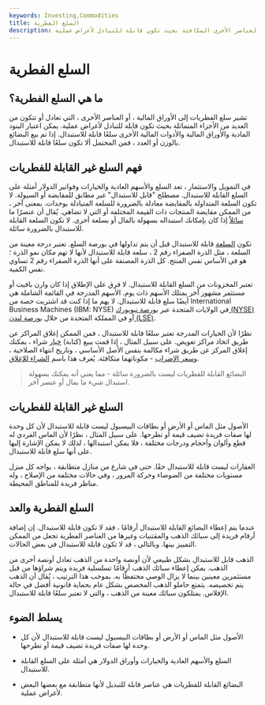 ```yaml
---
keywords: Investing,Commodities
title: السلع الفطرية
description: تشير سلع الفطريات إلى الأوراق المالية أو العناصر الأخرى المكافئة بحيث تكون قابلة للتبادل لأغراض عملية.
---
```


# السلع الفطرية
## ما هي السلع الفطرية؟

تشير سلع الفطريات إلى الأوراق المالية ، أو العناصر الأخرى ، التي تعادل أو تتكون من العديد من الأجزاء المتماثلة بحيث تكون قابلة للتبادل لأغراض عملية. يمكن اعتبار البنود المادية والأوراق المالية والأدوات المالية الأخرى سلعًا قابلة للاستبدال. إذا تم بيع البضائع بالوزن أو العدد ، فمن المحتمل ألا تكون سلعًا قابلة للاستبدال.

## فهم السلع غير القابلة للفطريات

في التمويل والاستثمار ، تعد السلع والأسهم العادية والخيارات وفواتير الدولار أمثلة على السلع القابلة للاستبدال. مصطلح "قابل للاستبدال" غير مطابق للمقايضة أو السيولة. لا تكون السلعة المتداولة بالمقايضة معادلة بالضرورة للسلعة المتبادلة بوحدات. بمعنى آخر ، من الممكن مقايضة المنتجات ذات القيمة المختلفة أو التي لا تضاهى. يُقال أن عنصرًا ما [سائلاً](/liquidasset) إذا كان بإمكانك استبداله بسهولة بالمال أو بسلعة أخرى. لا تكون السلعة القابلة للاستبدال بالضرورة سائلة.

تكون [السلعة](/commodity) قابلة للاستبدال قبل أن يتم تداولها في بورصة السلع. تعتبر درجة معينة من السلعة ، مثل الذرة الصفراء رقم 2 ، سلعة قابلة للاستبدال لأنها لا تهم مكان نمو الذرة ؛ هو في الأساس نفس المنتج. كل الذرة المصنفة على أنها الذرة الصفراء رقم 2 تساوي نفس الكمية.

تعتبر المخزونات من السلع القابلة للاستبدال. لا فرق على الإطلاق إذا كان وارن بافيت أو مستثمر مشهور آخر يمتلك الأسهم ذات يوم. الأسهم المدرجة في القائمة الشاملة هي أيضًا سلع قابلة للاستبدال. لا يهم ما إذا كنت قد اشتريت حصة من International Business Machines (IBM: NYSE) في الولايات المتحدة عبر [بورصة نيويورك (NYSE)](/nyse) أو في المملكة المتحدة من خلال [بورصة لندن (LSE)](/lse).

نظرًا لأن الخيارات المدرجة تعتبر سلعًا قابلة للاستبدال ، فمن الممكن إغلاق المراكز عن طريق اتخاذ مراكز تعويض. على سبيل المثال ، إذا قمت ببيع (كتابة) [خيار](/calloption) شراء ، يمكنك إغلاق المركز عن طريق شراء مكالمة بنفس الأصل الأساسي ، وتاريخ انتهاء الصلاحية ، [وسعر الإضراب](/strikeprice) - مكوناتهما متكافئة. يُعرف هذا باسم [الشراء للإغلاق](/buytoclose).

> البضائع القابلة للفطريات ليست بالضرورة سائلة - مما يعني أنه يمكنك بسهولة استبدال شيء ما بمال أو عنصر آخر.

>

## السلع غير القابلة للفطريات

الأصول مثل الماس أو الأرض أو بطاقات البيسبول ليست قابلة للاستبدال لأن كل وحدة لها صفات فريدة تضيف قيمة أو تطرحها. على سبيل المثال ، نظرًا لأن الماس الفردي له قطع وألوان وأحجام ودرجات مختلفة ، فلا يمكن استبدالها ، لذلك لا يمكن الإشارة إليها على أنها سلع قابلة للاستبدال.

العقارات ليست قابلة للاستبدال حقًا. حتى في شارع من منازل متطابقة ، يواجه كل منزل مستويات مختلفة من الضوضاء وحركة المرور ، وفي حالات مختلفة من الإصلاح ، وله مناظر فريدة للمناطق المحيطة.

## السلع الفطرية والعد

عندما يتم إعطاء البضائع القابلة للاستبدال أرقامًا ، فقد لا تكون قابلة للاستبدال. إن إضافة أرقام فريدة إلى سبائك الذهب والمقتنيات وغيرها من العناصر الفطرية تجعل من الممكن التمييز بينها. وبالتالي ، قد لا تكون قابلة للاستبدال في بعض الحالات.

الذهب قابل للاستبدال بشكل طبيعي لأن أونصة واحدة من الذهب تعادل أونصة أخرى من الذهب. يمكن إعطاء سبائك الذهب أرقامًا تسلسلية فريدة ويتم شراؤها من قبل مستثمرين معينين بينما لا يزال الوصي محتفظًا به. بموجب هذا الترتيب ، يُقال أن الذهب يتم تخصيصه. يتمتع حاملو الذهب المخصص بشكل عام بحماية قانونية أفضل في حالة الإفلاس. يمتلكون سبائك معينة من الذهب ، والتي لا تعتبر سلعًا قابلة للاستبدال.

## يسلط الضوء

- الأصول مثل الماس أو الأرض أو بطاقات البيسبول ليست قابلة للاستبدال لأن كل وحدة لها صفات فريدة تضيف قيمة أو تطرحها.

- السلع والأسهم العادية والخيارات وأوراق الدولار هي أمثلة على السلع القابلة للاستبدال.

- البضائع القابلة للفطريات هي عناصر قابلة للتبديل لأنها متطابقة مع بعضها البعض لأغراض عملية.

